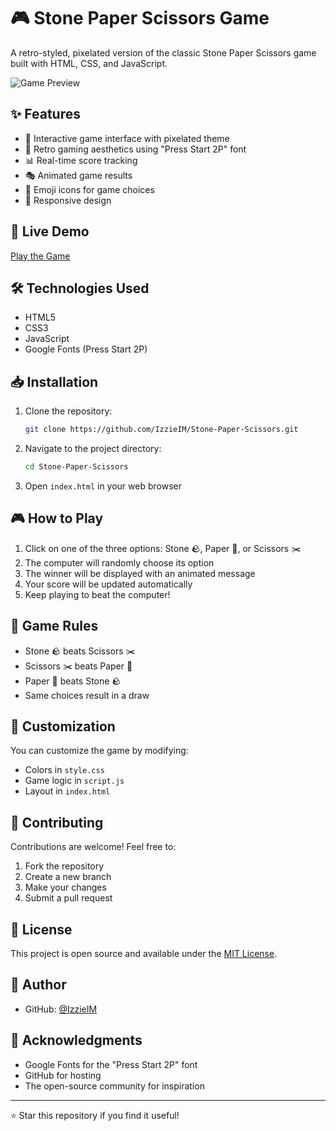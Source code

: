 # 🎮 Stone Paper Scissors Game

A retro-styled, pixelated version of the classic Stone Paper Scissors game built with HTML, CSS, and JavaScript.

![Game Preview](https://github.com/IzzieIM/Stone-Paper-Scissors/blob/main/preview.png)

## ✨ Features

- 🎯 Interactive game interface with pixelated theme
- 🎨 Retro gaming aesthetics using "Press Start 2P" font
- 📊 Real-time score tracking
- 🎭 Animated game results
- 🎯 Emoji icons for game choices
- 📱 Responsive design

## 🚀 Live Demo

[Play the Game](https://izzieim.github.io/Stone-Paper-Scissors/)

## 🛠️ Technologies Used

- HTML5
- CSS3
- JavaScript
- Google Fonts (Press Start 2P)

## 📥 Installation

1. Clone the repository:
   ```bash
   git clone https://github.com/IzzieIM/Stone-Paper-Scissors.git
   ```

2. Navigate to the project directory:
   ```bash
   cd Stone-Paper-Scissors
   ```

3. Open `index.html` in your web browser

## 🎮 How to Play

1. Click on one of the three options: Stone 🪨, Paper 📄, or Scissors ✂️
2. The computer will randomly choose its option
3. The winner will be displayed with an animated message
4. Your score will be updated automatically
5. Keep playing to beat the computer!

## 🎯 Game Rules

- Stone 🪨 beats Scissors ✂️
- Scissors ✂️ beats Paper 📄
- Paper 📄 beats Stone 🪨
- Same choices result in a draw

## 🎨 Customization

You can customize the game by modifying:
- Colors in `style.css`
- Game logic in `script.js`
- Layout in `index.html`

## 🤝 Contributing

Contributions are welcome! Feel free to:
1. Fork the repository
2. Create a new branch
3. Make your changes
4. Submit a pull request

## 📝 License

This project is open source and available under the [MIT License](LICENSE).

## 👥 Author

- GitHub: [@IzzieIM](https://github.com/IzzieIM)

## 🙏 Acknowledgments

- Google Fonts for the "Press Start 2P" font
- GitHub for hosting
- The open-source community for inspiration

---

⭐ Star this repository if you find it useful! 
